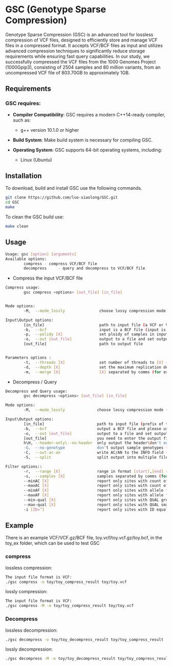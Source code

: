 # GSC (Genotype Sparse Compression)
Genotype Sparse Compression (GSC) is an advanced tool for lossless compression of VCF files, designed to efficiently store and manage VCF files in a compressed format. It accepts VCF/BCF files as input and utilizes advanced compression techniques to significantly reduce storage requirements while ensuring fast query capabilities. In our study, we successfully compressed the VCF files from the 1000 Genomes Project (1000Gpip3), consisting of 2504 samples and 80 million variants, from an uncompressed VCF file of 803.70GB to approximately 1GB.
## Requirements 
### GSC requires:

- **Compiler Compatibility**: GSC requires a modern C++14-ready compiler, such as:
  - g++ version 10.1.0 or higher

- **Build System**: Make build system is necessary for compiling GSC.

- **Operating System**: GSC supports 64-bit operating systems, including:
  - Linux (Ubuntu)
  
## Installation
To download, build and install GSC use the following commands.
```bash
git clone https://github.com/luo-xiaolong/GSC.git
cd GSC
make
```
To clean the GSC build use:
```bash
make clean
```
## Usage
```bash
Usage: gsc [option] [arguments] 
Available options: 
        compress - compress VCF/BCF file
        decompress     - query and decompress to VCF/BCF file
```
- Compress the input VCF/BCF file
```bash
Compress usage: 
        gsc compress <options> [out_file] [in_file]   


Mode options: 
        -M,  --mode_lossly               choose lossy compression mode (lossless compression mode by default)

Input\Output options: 
        [in_file]                        path to input file (a VCF or VCF.GZ file by default)
        -b,  --bcf                       input is a BCF file (input is a VCF or VCF.GZ file by default)
        -p,  --polidy [X]                set ploidy of samples in input VCF to [X] (number >= 1; 2 by default)
        -o,  --out [out_file]            output to a file and set output out_file to [out_file] 
        [out_file]                       path to output file 


Parameters options : 
        -t,  --threads [X]               set number of threads to [X] (number >= 1; 2 by default)
        -d,  --depth [X]                 set the maximum replication depth to [X] (number >= 0; 0 means no matches; 100 by default)
        -m,  --merge [X]                 [X] separated by comms (for example: -m chr1.vcf,chr2.vcf) OR '@' sign followed by the name of a file with VCF file path separated by whitespaces (for exaple: -m @file_with_IDs.txt). By default all VCF flies are compressed
```
- Decompress / Query
```bash
Decompress and Query usage:
        gsc decompress <options> [out_file] [in_file]

Mode options: 
        -M,  --mode_lossly              choose lossy compression mode (lossless compression mode by default)

Input\Output options: 
        [in_file]                       path to input file (prefix of the file name to be decompressed)
        -b,  --bcf                      output a BCF file and please use it together with param '-o' (output is a VCF file by default)
        -o,  --out [out_file]           output to a file and set output out_file to [out_file] 
        [out_file]                      you need to enter the output file path 
        h\H, --header-only\--no-header  only output the header\don't output the header (only genotypes)
        -G,  --no-genotype              don't output sample genotypes (only #CHROM, POS, ID, REF, ALT, QUAL, FILTER and INFO columns)
        -C,  --out-ac-an                write AC/AN to the INFO field (always set when using -minAC, -maxAC, -minAF or -maxAF)
        -S,  --split                    split output into multiple files (one per chromosome)

Filter options:: 
        -r,  --range [X]                range in format [start],[end] (for example: -r 4999756,4999852). By default all variants are decompressed.
        -s,  --samples [X]              samples separated by comms (for example: -s HG03861,NA18639) OR '@' sign followed by the name of a file with sample name(s) separated by whitespaces (for exaple: -s @file_with_IDs.txt). By default all samples/individuals are decompressed
        --minAC [X]                     report only sites with count of alternate alleles among selected samples smaller than or equal to X (default: no limit)
        --maxAC [X]                     report only sites with count of alternate alleles among selected samples greater than or equal to X
        --minAF [X]                     report only sites with allele frequency among selected samples greather than or equal to X (X - number between 0 and 1; default: 0)
        --maxAF [X]                     report only sites with allele frequency among selected samples smaller than or equal to X (X - number between 0 and 1; default: 1)
        --min-qual [X]                  report only sites with QUAL greater than or equal to X (default: 0)
        --max-qual [X]                  report only sites with QUAL smaller than or equal to X (default: 1000000)
        -i [ID=^]                       report only sites with ID equal to ID(for example: -i "ID=rs6040355")(default: all)
```
## Example
There is an example VCF/VCF.gz/BCF file, toy.vcf/toy.vcf.gz/toy.bcf, in the toy_ex folder, which can be used to test GSC
### compress

lossless compression:
```bash
The input file format is VCF:
./gsc compress -o toy/toy_compress_result toy/toy.vcf
```
lossly compression:
```bash
The input file format is VCF:
./gsc compress -M -o toy/toy_compress_result toy/toy.vcf

```
### Decompress
lossless decompression:
```bash
./gsc decompress -o toy/toy_decompress_result toy/toy_compress_result
```
lossly decompression:
```bash
./gsc decompress -M -o toy/toy_decompress_result toy/toy_compress_result
```

